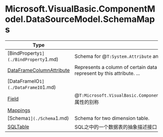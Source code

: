 ﻿
# Microsoft.VisualBasic.ComponentModel.DataSourceModel.SchemaMaps

|Type|Summary|
|----|-------|
|[BindProperty`1](./BindProperty`1.md)|Schema for @``T:System.Attribute`` and its bind @``T:System.Reflection.PropertyInfo`` object target|
|[DataFrameColumnAttribute](./DataFrameColumnAttribute.md)|Represents a column of certain data frames. The mapping between to schema is also can be represent by this attribute.  ...|
|[DataFrameIO`1](./DataFrameIO`1.md)||
|[Field](./Field.md)|@``T:Microsoft.VisualBasic.ComponentModel.DataSourceModel.SchemaMaps.DataFrameColumnAttribute``属性的别称|
|[Mappings](./Mappings.md)||
|[Schema`1](./Schema`1.md)|Schema for two dimension table.|
|[SQLTable](./SQLTable.md)|SQL之中的一个数据表的抽象描述接口|


